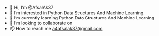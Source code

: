 - 👋 Hi, I’m @AfsalAk37
- 👀 I’m interested in Python Data Structures And Machine Learning.
- 🌱 I’m currently learning Python Data Structures And Machine Learning
- 💞️ I’m looking to collaborate on 
- 📫 How to reach me a4afsalak37@gmail.com

<!---
AfsalAk37/AfsalAk37 is a ✨ special ✨ repository because its `README.md` (this file) appears on your GitHub profile.
You can click the Preview link to take a look at your changes.
--->
